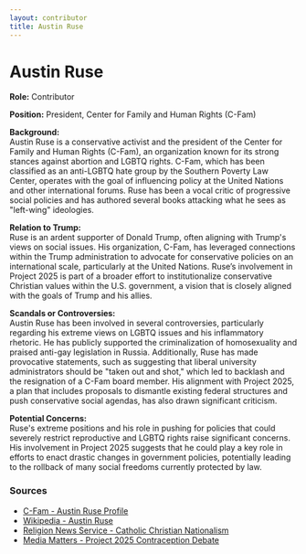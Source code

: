 ```yaml
---
layout: contributor
title: Austin Ruse
---
```


# Austin Ruse

**Role:** Contributor

**Position:** President, Center for Family and Human Rights (C-Fam)

**Background:**  
Austin Ruse is a conservative activist and the president of the Center for Family and Human Rights (C-Fam), an organization known for its strong stances against abortion and LGBTQ rights. C-Fam, which has been classified as an anti-LGBTQ hate group by the Southern Poverty Law Center, operates with the goal of influencing policy at the United Nations and other international forums. Ruse has been a vocal critic of progressive social policies and has authored several books attacking what he sees as "left-wing" ideologies.

**Relation to Trump:**  
Ruse is an ardent supporter of Donald Trump, often aligning with Trump's views on social issues. His organization, C-Fam, has leveraged connections within the Trump administration to advocate for conservative policies on an international scale, particularly at the United Nations. Ruse’s involvement in Project 2025 is part of a broader effort to institutionalize conservative Christian values within the U.S. government, a vision that is closely aligned with the goals of Trump and his allies.

**Scandals or Controversies:**  
Austin Ruse has been involved in several controversies, particularly regarding his extreme views on LGBTQ issues and his inflammatory rhetoric. He has publicly supported the criminalization of homosexuality and praised anti-gay legislation in Russia. Additionally, Ruse has made provocative statements, such as suggesting that liberal university administrators should be "taken out and shot," which led to backlash and the resignation of a C-Fam board member. His alignment with Project 2025, a plan that includes proposals to dismantle existing federal structures and push conservative social agendas, has also drawn significant criticism.

**Potential Concerns:**  
Ruse's extreme positions and his role in pushing for policies that could severely restrict reproductive and LGBTQ rights raise significant concerns. His involvement in Project 2025 suggests that he could play a key role in efforts to enact drastic changes in government policies, potentially leading to the rollback of many social freedoms currently protected by law.

### Sources
- [C-Fam - Austin Ruse Profile](https://c-fam.org/author/austin-ruse/)
- [Wikipedia - Austin Ruse](https://en.wikipedia.org/wiki/Austin_Ruse)
- [Religion News Service - Catholic Christian Nationalism](https://religionnews.com/2024/07/23/jd-vance-catholic-christian-nationalism-is-having-a-moment/)
- [Media Matters - Project 2025 Contraception Debate](https://www.mediamatters.org/heritage-foundation/guide-project-2025-extreme-right-wing-agenda-next-republican-administration)
